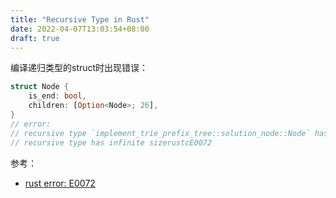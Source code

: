 ```yaml
---
title: "Recursive Type in Rust"
date: 2022-04-07T13:03:54+08:00
draft: true
---
```


编译递归类型的struct时出现错误：

```rust
struct Node {
    is_end: bool,
    children: [Option<Node>; 26],
}
// error:
// recursive type `implement_trie_prefix_tree::solution_node::Node` has infinite size
// recursive type has infinite sizerustcE0072
```

<!--more-->

<!-- TODO -->

参考：

* [rust error: E0072](https://doc.rust-lang.org/error-index.html#E0072)
